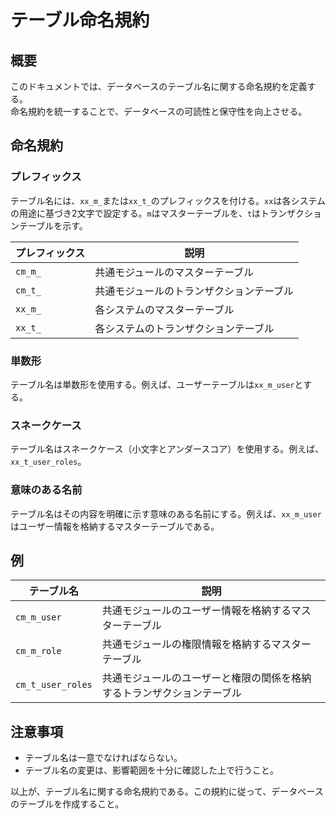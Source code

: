 # テーブル命名規約

## 概要

このドキュメントでは、データベースのテーブル名に関する命名規約を定義する。  
命名規約を統一することで、データベースの可読性と保守性を向上させる。

## 命名規約

### プレフィックス

テーブル名には、`xx_m_`または`xx_t_`のプレフィックスを付ける。`xx`は各システムの用途に基づき2文字で設定する。`m`はマスターテーブルを、`t`はトランザクションテーブルを示す。

| プレフィックス     | 説明                                 |
|--------------------|--------------------------------------|
| `cm_m_`            | 共通モジュールのマスターテーブル     |
| `cm_t_`            | 共通モジュールのトランザクションテーブル |
| `xx_m_`            | 各システムのマスターテーブル         |
| `xx_t_`            | 各システムのトランザクションテーブル |

### 単数形

テーブル名は単数形を使用する。例えば、ユーザーテーブルは`xx_m_user`とする。

### スネークケース

テーブル名はスネークケース（小文字とアンダースコア）を使用する。例えば、`xx_t_user_roles`。

### 意味のある名前

テーブル名はその内容を明確に示す意味のある名前にする。例えば、`xx_m_user`はユーザー情報を格納するマスターテーブルである。

## 例

| テーブル名         | 説明                                 |
|--------------------|--------------------------------------|
| `cm_m_user`        | 共通モジュールのユーザー情報を格納するマスターテーブル |
| `cm_m_role`        | 共通モジュールの権限情報を格納するマスターテーブル   |
| `cm_t_user_roles`  | 共通モジュールのユーザーと権限の関係を格納するトランザクションテーブル |

## 注意事項

- テーブル名は一意でなければならない。
- テーブル名の変更は、影響範囲を十分に確認した上で行うこと。

以上が、テーブル名に関する命名規約である。この規約に従って、データベースのテーブルを作成すること。